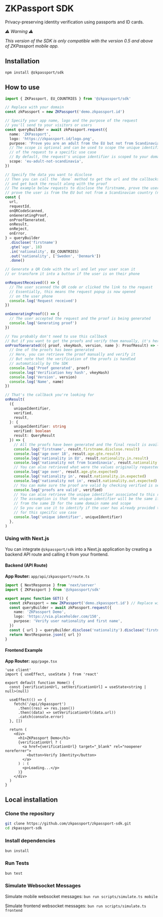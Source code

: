 # ZKPassport SDK

Privacy-preserving identity verification using passports and ID cards.

_⚠️ Warning ⚠️_

_This version of the SDK is only compatible with the version 0.5 and above of ZKPassport mobile app._

## Installation

```
npm install @zkpassport/sdk
```

## How to use

```ts
import { ZKPassport, EU_COUNTRIES } from '@zkpassport/sdk'

// Replace with your domain
const zkPassport = new ZKPassport('demo.zkpassport.id')

// Specify your app name, logo and the purpose of the request
// you'll send to your visitors or users
const queryBuilder = await zkPassport.request({
  name: 'ZKPassport',
  logo: 'https://zkpassport.id/logo.png',
  purpose: 'Prove you are an adult from the EU but not from Scandinavia',
  // The scope is optional and can be used to scope the unique identifier
  // of the request to a specific use case
  // By default, the request's unique identifier is scoped to your domain name only
  scope: 'eu-adult-not-scandinavia',
})

// Specify the data you want to disclose
// Then you can call the `done` method to get the url and the callbacks to follow the progress
// and get back the result along with the proof
// The example below requests to disclose the firstname, prove the user is at least 18 years old,
// prove the user is from the EU but not from a Scandinavian country (note that Norway is not in the EU)
const {
  url,
  requestId,
  onQRCodeScanned,
  onGeneratingProof,
  onProofGenerated,
  onResult,
  onReject,
  onError,
} = queryBuilder
  .disclose('firstname')
  .gte('age', 18)
  .in('nationality', EU_COUNTRIES)
  .out('nationality', ['Sweden', 'Denmark'])
  .done()

// Generate a QR Code with the url and let your user scan it
// or transform it into a button if the user is on their phone

onRequestReceived(() => {
  // The user scanned the QR code or clicked the link to the request
  // Essentially, this means the request popup is now opened
  // on the user phone
  console.log('Request received')
})

onGeneratingProof(() => {
  // The user accepted the request and the proof is being generated
  console.log('Generating proof')
})

// You probably don't need to use this callback
// But if you want to get the proofs and verify them manually, it's here
onProofGenerated(({ proof, vkeyHash, version, name }: ProofResult) => {
  // One of the proofs has been generated
  // Here, you can retrieve the proof manually and verify it
  // But note that the verification of the proofs is handled
  // automatically by the SDK
  console.log('Proof generated', proof)
  console.log('Verification key hash', vkeyHash)
  console.log('Version', version)
  console.log('Name', name)
})

// That's the callback you're looking for
onResult(
  ({
    uniqueIdentifier,
    verified,
    result,
  }: {
    uniqueIdentifier: string
    verified: boolean
    result: QueryResult
  }) => {
    // All the proofs have been generated and the final result is available
    console.log('firstname', result.firstname.disclose.result)
    console.log('age over 18', result.age.gte.result)
    console.log('nationality in EU', result.nationality.in.result)
    console.log('nationality not from Scandinavia', result.nationality.out.result)
    // You can also retrieved what were the values originally requested
    console.log('age over', result.age.gte.expected)
    console.log('nationality in', result.nationality.in.expected)
    console.log('nationality not in', result.nationality.out.expected)
    // You can make sure the proof are valid by checking verified is set to true
    console.log('proofs are valid', verified)
    // You can also retrieve the unique identifier associated to this request
    // The assumption is that the unique identifier will be the same if coming
    // from the same ID for the same domain name and scope
    // So you can use it to identify if the user has already provided the proof
    // for this specific use case
    console.log('unique identifier', uniqueIdentifier)
  },
)
```

### Using with Next.js

You can integrate `@zkpassport/sdk` into a Next.js application by creating a backend API route and calling it from your frontend.

#### **Backend (API Route)**

**App Router:** `app/api/zkpassport/route.ts`

```typescript
import { NextResponse } from 'next/server'
import { ZKPassport } from '@zkpassport/sdk'

export async function GET() {
  const zkPassport = new ZKPassport('demo.zkpassport.id') // Replace with your domain
  const queryBuilder = await zkPassport.request({
    name: 'ZKPassport Demo',
    logo: 'https://via.placeholder.com/150',
    purpose: 'Verify user nationality and first name',
  })
  const { url } = queryBuilder.disclose('nationality').disclose('firstname').done()
  return NextResponse.json({ url })
}
```

#### **Frontend Example**

**App Router:** `app/page.tsx`

```tsx
'use client'
import { useEffect, useState } from 'react'

export default function Home() {
  const [verificationUrl, setVerificationUrl] = useState<string | null>(null)

  useEffect(() => {
    fetch('/api/zkpassport')
      .then((res) => res.json())
      .then((data) => setVerificationUrl(data.url))
      .catch(console.error)
  }, [])

  return (
    <div>
      <h1>ZKPassport Demo</h1>
      {verificationUrl ? (
        <a href={verificationUrl} target="_blank" rel="noopener noreferrer">
          <button>Verify Identity</button>
        </a>
      ) : (
        <p>Loading...</p>
      )}
    </div>
  )
}
```

## Local installation

### Clone the repository

```sh
git clone https://github.com/zkpassport/zkpassport-sdk.git
cd zkpassport-sdk
```

### Install dependencies

```sh
bun install
```

### Run Tests

```sh
bun test
```

### Simulate Websocket Messages

Simulate mobile websocket messages: `bun run scripts/simulate.ts mobile`

Simulate frontend websocket messages: `bun run scripts/simulate.ts frontend`
